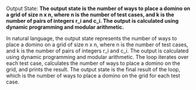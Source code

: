 Output State: **The output state is the number of ways to place a domino on a grid of size n x n, where n is the number of test cases, and k is the number of pairs of integers r_i and c_i. The output is calculated using dynamic programming and modular arithmetic.**

In natural language, the output state represents the number of ways to place a domino on a grid of size n x n, where n is the number of test cases, and k is the number of pairs of integers r_i and c_i. The output is calculated using dynamic programming and modular arithmetic. The loop iterates over each test case, calculates the number of ways to place a domino on the grid, and prints the result. The output state is the final result of the loop, which is the number of ways to place a domino on the grid for each test case.
